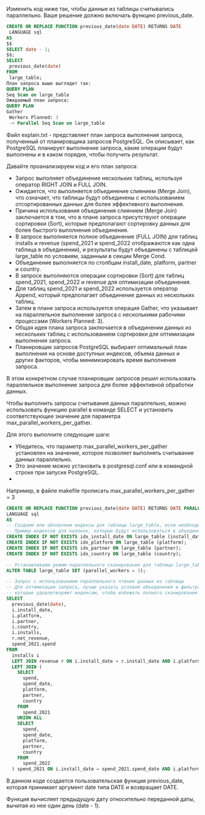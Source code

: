 Изменить код ниже так, чтобы данные из таблицы считывались параллельно. 
Ваше решение должно включать функцию previous_date.

~~~sql
CREATE OR REPLACE FUNCTION previous_date(date DATE) RETURNS DATE
 LANGUAGE sql
AS
$$
SELECT date - 1;
$$;
SELECT
 previous_date(date)
FROM
 large_table;
План запроса выше выглядит так:
QUERY PLAN
Seq Scan on large_table
Ожидаемый план запроса:
QUERY PLAN
Gather
 Workers Planned: 3
 -> Parallel Seq Scan on large_table
~~~
 

Файл explain.txt - представляет план запроса выполнения запроса, полученный от планировщика запросов PostgreSQL. 
Он описывает, как PostgreSQL планирует выполнение запроса, какие операции будут выполнены и в каком порядке, чтобы получить результат.

Давайте проанализируем код и его план запроса:

 - Запрос выполняет объединение нескольких таблиц, используя оператор RIGHT JOIN и FULL JOIN.
 - Ожидается, что выполняется объединение слиянием (Merge Join), что означает, 
что таблицы будут объединены с использованием отсортированных данных для более эффективного выполнения.
 - Причина использования объединения слиянием (Merge Join) заключается в том, что в плане запроса присутствуют 
операции сортировки (Sort), которые предполагают сортировку данных для более быстрого выполнения объединения.
 - В запросе выполняется полное объединение (FULL JOIN) для таблиц installs и 
revenue (spend_2021 и spend_2022 отображаются как одна таблица в объединении), 
и результаты будут объединены с таблицей large_table по условиям, заданным в секции Merge Cond.
 - Объединение выполняется по столбцам install_date, platform, partner и country.
 - В запросе выполняются операции сортировки (Sort) для таблиц spend_2021, spend_2022 и revenue для оптимизации объединения.
 - Для таблиц spend_2021 и spend_2022 используется оператор Append, который предполагает объединение данных из нескольких таблиц.
 - Затем в плане запроса используется операция Gather, что указывает на параллельное выполнение запроса с несколькими рабочими процессами (Workers Planned: 3).
 - Общая идея плана запроса заключается в объединении данных из нескольких таблиц с использованием сортировки для оптимизации выполнения запроса. 
 - Планировщик запросов PostgreSQL выбирает оптимальный план выполнения на основе доступных индексов, объема данных и других факторов, 
чтобы минимизировать время выполнения запроса.

В этом конкретном случае планировщик запросов решил использовать параллельное выполнение запроса для более эффективной обработки данных.

Чтобы выполнить запросы считывания данных параллельно, можно использовать функцию parallel в команде SELECT 
и установить соответствующее значение для параметра max_parallel_workers_per_gather. 

Для этого выполните следующие шаги:

 - Убедитесь, что параметр max_parallel_workers_per_gather установлен на значение, 
которое позволяет выполнять считывание данных параллельно. 
 - Это значение можно установить в postgresql.conf или в командной строке при запуске PostgreSQL.
 - 
Например, в файле makefile прописать 
max_parallel_workers_per_gather = 3

~~~sql
CREATE OR REPLACE FUNCTION previous_date(date DATE) RETURNS DATE PARALLEL SAFE
LANGUAGE sql
AS
-- Создаем или обновляем индексы для таблицы large_table, если необходимо
-- Пример индексов для колонок, которые будут использоваться в объединении и фильтрации
CREATE INDEX IF NOT EXISTS idx_install_date ON large_table (install_date);
CREATE INDEX IF NOT EXISTS idx_platform ON large_table (platform);
CREATE INDEX IF NOT EXISTS idx_partner ON large_table (partner);
CREATE INDEX IF NOT EXISTS idx_country ON large_table (country);

-- Устанавливаем режим параллельного сканирования для таблицы large_table
ALTER TABLE large_table SET (parallel_workers = 3);

-- Запрос с использованием параллельного чтения данных из таблицы
-- Для оптимизации запроса, лучше указать условия объединения и фильтрации,
-- которые удовлетворяют индексам, чтобы избежать полного сканирования таблиц.
SELECT
  previous_date(date),
  i.install_date,
  i.platform,
  i.partner,
  i.country,
  i.installs,
  r.net_revenue,
  spend_2021.spend
FROM
  installs i
  LEFT JOIN revenue r ON i.install_date = r.install_date AND i.platform = r.platform AND i.partner = r.partner AND i.country = r.country
  LEFT JOIN (
    SELECT
      spend,
      spend_date,
      platform,
      partner,
      country
    FROM
      spend_2021
    UNION ALL
    SELECT
      spend,
      spend_date,
      platform,
      partner,
      country
    FROM
      spend_2022
  ) spend_2021 ON i.install_date = spend_2021.spend_date AND i.platform = spend_2021.platform AND i.partner = spend_2021.partner AND i.country = spend_2021.country;
~~~
  
 В данном коде создается пользовательская функция previous_date, которая принимает аргумент date типа DATE и возвращает DATE. 
 
 Функция вычисляет предыдущую дату относительно переданной даты, вычитая из нее один день (date - 1).
 
 
